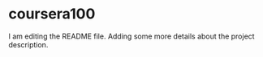 # coursera100
I am editing the README file. Adding some more details about the project description.
